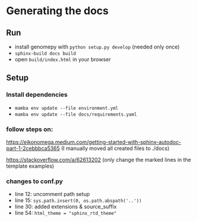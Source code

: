 # Generating the docs

## Run
* install genomepy with `python setup.py develop` (needed only once)
* `sphinx-build docs build`
* open `build/index.html` in your browser

## Setup
### Install dependencies
* `mamba env update --file environment.yml`
* `mamba env update --file docs/requirements.yaml`

### follow steps on:
https://eikonomega.medium.com/getting-started-with-sphinx-autodoc-part-1-2cebbbca5365
(I manually moved all created files to ./docs)

https://stackoverflow.com/a/62613202
(only change the marked lines in the template examples)

### changes to conf.py
* line 12: uncomment path setup
* line 15: `sys.path.insert(0, os.path.abspath('..'))`
* line 30: added extensions & source_suffix
* line 54: `html_theme = "sphinx_rtd_theme"`
